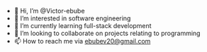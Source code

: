 - 👋 Hi, I’m @Victor-ebube
- 👀 I’m interested in software engineering
- 🌱 I’m currently learning full-stack development
- 💞️ I’m looking to collaborate on projects relating to programming
- 📫 How to reach me via ebubev20@gmail.com

<!---
Victor-ebube/Victor-ebube is a ✨ special ✨ repository because its `README.md` (this file) appears on your GitHub profile.
You can click the Preview link to take a look at your changes.
--->

